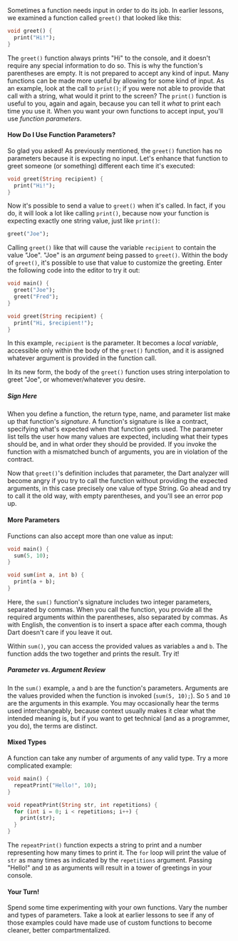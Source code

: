 Sometimes a function needs input in order to do its job. In earlier lessons, we examined a function called `greet()` that looked like this:

```dart
void greet() {
  print("Hi!");
}
```

The `greet()` function always prints "Hi" to the console, and it doesn't require any special information to do so. This is why the function's parentheses are empty. It is not prepared to accept any kind of input. Many functions can be made more useful by allowing for some kind of input. As an example, look at the call to `print()`; if you were not able to provide that call with a string, what would it print to the screen? The `print()` function is useful to you, again and again, because you can tell it *what* to print each time you use it. When you want your own functions to accept input, you'll use *function parameters*.

#### How Do I Use Function Parameters?

So glad you asked! As previously mentioned, the `greet()` function has no parameters because it is expecting no input. Let's enhance that function to greet someone (or something) different each time it's executed:

```dart
void greet(String recipient) {
  print("Hi!");
}
```

Now it's possible to send a value to `greet()` when it's called. In fact, if you do, it will look a lot like calling `print()`, because now your function is expecting exactly one string value, just like `print()`:

```dart
greet("Joe");
```

Calling `greet()` like that will cause the variable `recipient` to contain the value "Joe". "Joe" is an *argument* being passed to `greet()`. Within the body of `greet()`, it's possible to use that value to customize the greeting. Enter the following code into the editor to try it out:

```dart
void main() {
  greet("Joe");
  greet("Fred");
}

void greet(String recipient) {
  print("Hi, $recipient!");
}
```

In this example, `recipient` is the parameter. It becomes a *local variable*, accessible only within the body of the `greet()` function, and it is assigned whatever argument is provided in the function call.

In its new form, the body of the `greet()` function uses string interpolation to greet "Joe", or whomever/whatever you desire.

##### Sign Here

When you define a function, the return type, name, and parameter list make up that function's *signature*. A function's signature is like a contract, specifying what's expected when that function gets used. The parameter list tells the user how many values are expected, including what their types should be, and in what order they should be provided. If you invoke the function with a mismatched bunch of arguments, you are in violation of the contract.

Now that `greet()`'s definition includes that parameter, the Dart analyzer will become angry if you try to call the function without providing the expected arguments, in this case precisely one value of type String. Go ahead and try to call it the old way, with empty parentheses, and you'll see an error pop up.

#### More Parameters

Functions can also accept more than one value as input:

```dart
void main() {
  sum(5, 10);
}

void sum(int a, int b) {
  print(a + b);
}
```

Here, the `sum()` function's signature includes two integer parameters, separated by commas. When you call the function, you provide all the required arguments within the parentheses, also separated by commas. As with English, the convention is to insert a space after each comma, though Dart doesn't care if you leave it out.

Within `sum()`, you can access the provided values as variables `a` and `b`. The function adds the two together and prints the result. Try it!

##### Parameter vs. Argument Review

In the `sum()` example, `a` and `b` are the function's parameters. Arguments are the values provided when the function is invoked (`sum(5, 10);`). So `5` and `10` are the arguments in this example. You may occasionally hear the terms used interchangeably, because context usually makes it clear what the intended meaning is, but if you want to get technical (and as a programmer, you do), the terms are distinct.

#### Mixed Types

A function can take any number of arguments of any valid type. Try a more complicated example:

```dart
void main() {
  repeatPrint("Hello!", 10);
}

void repeatPrint(String str, int repetitions) {
  for (int i = 0; i < repetitions; i++) {
    print(str);
  }
}
```

The `repeatPrint()` function expects a string to print and a number representing how many times to print it. The `for` loop will print the value of `str` as many times as indicated by the `repetitions` argument. Passing "Hello!" and `10` as arguments will result in a tower of greetings in your console.

#### Your Turn!

Spend some time experimenting with your own functions. Vary the number and types of parameters. Take a look at earlier lessons to see if any of those examples could have made use of custom functions to become cleaner, better compartmentalized.